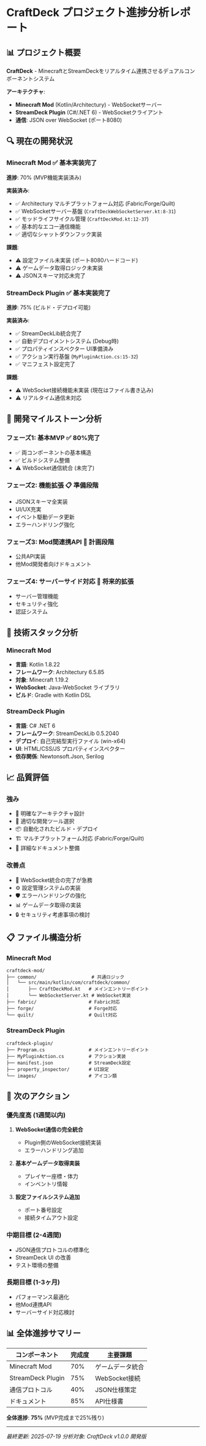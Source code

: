 # CraftDeck プロジェクト進捗分析レポート

## 📊 プロジェクト概要

**CraftDeck** - MinecraftとStreamDeckをリアルタイム連携させるデュアルコンポーネントシステム

**アーキテクチャ**:
- **Minecraft Mod** (Kotlin/Architectury) - WebSocketサーバー
- **StreamDeck Plugin** (C#/.NET 6) - WebSocketクライアント
- **通信**: JSON over WebSocket (ポート8080)

## 🔍 現在の開発状況

### Minecraft Mod ✅ 基本実装完了
**進捗**: 70% (MVP機能実装済み)

**実装済み**:
- ✅ Architectury マルチプラットフォーム対応 (Fabric/Forge/Quilt)
- ✅ WebSocketサーバー基盤 (`CraftDeckWebSocketServer.kt:8-31`)
- ✅ モッドライフサイクル管理 (`CraftDeckMod.kt:12-37`)
- ✅ 基本的なエコー通信機能
- ✅ 適切なシャットダウンフック実装

**課題**:
- ⚠️ 設定ファイル未実装 (ポート8080ハードコード)
- ⚠️ ゲームデータ取得ロジック未実装
- ⚠️ JSONスキーマ対応未完了

### StreamDeck Plugin ✅ 基本実装完了
**進捗**: 75% (ビルド・デプロイ可能)

**実装済み**:
- ✅ StreamDeckLib統合完了
- ✅ 自動デプロイメントシステム (Debug時)
- ✅ プロパティインスペクター UI準備済み
- ✅ アクション実行基盤 (`MyPluginAction.cs:15-32`)
- ✅ マニフェスト設定完了

**課題**:
- ⚠️ WebSocket接続機能未実装 (現在はファイル書き込み)
- ⚠️ リアルタイム通信未対応

## 🎯 開発マイルストーン分析

### フェーズ1: 基本MVP ✅ 80%完了
- ✅ 両コンポーネントの基本構造
- ✅ ビルドシステム整備
- ⚠️ WebSocket通信統合 (未完了)

### フェーズ2: 機能拡張 📋 準備段階
- JSONスキーマ全実装
- UI/UX充実
- イベント駆動データ更新
- エラーハンドリング強化

### フェーズ3: Mod間連携API 🔮 計画段階
- 公共API実装
- 他Mod開発者向けドキュメント

### フェーズ4: サーバーサイド対応 🔮 将来的拡張
- サーバー管理機能
- セキュリティ強化
- 認証システム

## 🔧 技術スタック分析

### Minecraft Mod
- **言語**: Kotlin 1.8.22
- **フレームワーク**: Architectury 6.5.85
- **対象**: Minecraft 1.19.2
- **WebSocket**: Java-WebSocket ライブラリ
- **ビルド**: Gradle with Kotlin DSL

### StreamDeck Plugin
- **言語**: C# .NET 6
- **フレームワーク**: StreamDeckLib 0.5.2040
- **デプロイ**: 自己完結型実行ファイル (win-x64)
- **UI**: HTML/CSS/JS プロパティインスペクター
- **依存関係**: Newtonsoft.Json, Serilog

## 📈 品質評価

### 強み
- 🎯 明確なアーキテクチャ設計
- 🔧 適切な開発ツール選択
- 📦 自動化されたビルド・デプロイ
- 🏗️ マルチプラットフォーム対応 (Fabric/Forge/Quilt)
- 📝 詳細なドキュメント整備

### 改善点
- 🔌 WebSocket統合の完了が急務
- ⚙️ 設定管理システムの実装
- 🛡️ エラーハンドリングの強化
- 📊 ゲームデータ取得の実装
- 🔒 セキュリティ考慮事項の検討

## 📋 ファイル構造分析

### Minecraft Mod
```
craftdeck-mod/
├── common/                    # 共通ロジック
│   └── src/main/kotlin/com/craftdeck/common/
│       ├── CraftDeckMod.kt   # メインエントリーポイント
│       └── WebSocketServer.kt # WebSocket実装
├── fabric/                   # Fabric対応
├── forge/                    # Forge対応
└── quilt/                    # Quilt対応
```

### StreamDeck Plugin
```
craftdeck-plugin/
├── Program.cs                # メインエントリーポイント
├── MyPluginAction.cs         # アクション実装
├── manifest.json             # StreamDeck設定
├── property_inspector/       # UI設定
└── images/                   # アイコン類
```

## 🚀 次のアクション

### 優先度高 (1週間以内)
1. **WebSocket通信の完全統合**
   - Plugin側のWebSocket接続実装
   - エラーハンドリング追加

2. **基本ゲームデータ取得実装**
   - プレイヤー座標・体力
   - インベントリ情報

3. **設定ファイルシステム追加**
   - ポート番号設定
   - 接続タイムアウト設定

### 中期目標 (2-4週間)
- JSON通信プロトコルの標準化
- StreamDeck UI の改善
- テスト環境の整備

### 長期目標 (1-3ヶ月)
- パフォーマンス最適化
- 他Mod連携API
- サーバーサイド対応検討

## 📊 全体進捗サマリー

| コンポーネント | 完成度 | 主要課題 |
|---|---|---|
| Minecraft Mod | 70% | ゲームデータ統合 |
| StreamDeck Plugin | 75% | WebSocket接続 |
| 通信プロトコル | 40% | JSON仕様策定 |
| ドキュメント | 85% | API仕様書 |

**全体進捗**: **75%** (MVP完成まで25%残り)

---
*最終更新: 2025-07-19*
*分析対象: CraftDeck v1.0.0 開発版*